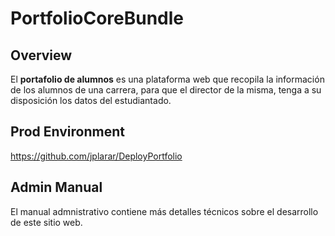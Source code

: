 # PortfolioCoreBundle

## Overview

El **portafolio de alumnos** es una plataforma web que recopila la información de los alumnos de una carrera, para que el director de la misma, tenga a su disposición los datos del estudiantado.

## Prod Environment

https://github.com/jplarar/DeployPortfolio

## Admin Manual
El manual admnistrativo contiene más detalles técnicos sobre el desarrollo de este sitio web.

